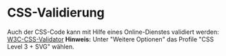 # CSS-Validierung
Auch der CSS-Code kann mit Hilfe eines Online-Dienstes validiert werden:  [W3C-CSS-Validator](http://jigsaw.w3.org/css-validator/)
**Hinweis:** Unter "Weitere Optionen" das Profile "CSS Level 3 + SVG" wählen.
